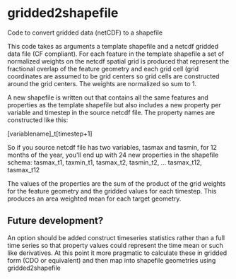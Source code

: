 # gridded2shapefile
Code to convert gridded data (netCDF) to a shapefile

This code takes as arguments a template shapefile and a netcdf gridded data file (CF compliant).  For each feature in the
template shapefile a set of normalized weights on the netcdf spatial grid is produced that represent the fractional overlap of the 
feature geometry and each grid cell (grid coordinates are assumed to be grid centers so grid cells are constructed around the
grid centers.  The weights are normalized so sum to 1.

A new shapefile is written out that contains all the same features and properties as the template shapefile but also includes
a new property per variable and timestep in the source netcdf file.  The property names are constructed like this:

[variablename]_t[timestep+1]

So if you source netcdf file has two variables, tasmax and tasmin, for 12 months of the year, you'll end up with 24 new properties 
in the shapefile schema: tasmax_t1, taxmin_t1, tasmax_t2, tasmin_t2, ... tasmax_t12, tasmax_t12

The values of the properties are the sum of the product of the grid weights for the feature geometry and the gridded values for each timestep.
This produces an area weighted mean for each target geometry.

## Future development?
An option should be added construct timeseries statistics rather than a full time series so that property values could represent the 
time mean or such like derivatives.  At this point it more pragmatic to calculate these in gridded form (CDO or equivalent) and then
map into shapefile geometries using gridded2shapefile


